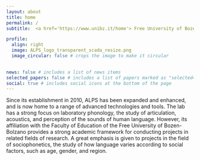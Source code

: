 ```yaml
---
layout: about
title: home
permalink: /
subtitle:  <a href='https://www.unibz.it/home'> Free University of Bozen</a>

profile:
  align: right
  image: ALPS_logo_transparent_scada_resize.png
  image_circular: false # crops the image to make it circular
  

news: false # includes a list of news items
selected_papers: false # includes a list of papers marked as "selected={true}"
social: true # includes social icons at the bottom of the page
---
```


Since its establishment in 2010, ALPS has been expanded and enhanced, and is now home to a range of advanced technologies and tools. The lab has a strong focus on laboratory phonology, the study of articulation, acoustics, and perception of the sounds of human language. However, its affiliation with the Faculty of Education of the Free University of Bozen-Bolzano provides a strong academic framework for conducting projects in related fields of research. A great emphasis is given to projects in the field of sociophonetics, the study of how language varies according to social factors, such as age, gender, and region.
